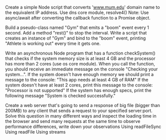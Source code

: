 Create a simple Node script that converts 'www.mum.edu' domain name to the equivalent IP address.
Use dns core module, resolve4()
Note: Use async/await after converting the callback function to a Promise object.


Build a pseudo-class named "Gym" that emits a "boom" event every 1 second. Add a method "rest()" to stop the interval.
Write a script that creates an instance of "Gym" and bind to the "boom" event, printing "Athlete is working out" every time it gets one.


Write an asynchronous Node program that has a function checkSystem() that checks if the system memory size is at least 4 GB and the processor has more than 2 cores (use os core module). 
When you call the function, you should receive an immediate message on the console "Checking your system…". 
If the system doesn't have enough memory we should print a message to the console: "This app needs at least 4 GB of RAM"
If the system doesn't have at least 2 cores, print this message to the console: "Processor is not supported"
If the system has enough specs, print the following message "System is checked successfully."


Create a web server that's going to send a response of big file (bigger than 200MB) to any client that sends a request to your specified server:port. 
Solve this question in many different ways and inspect the loading time in the browser and send many requests at the same time to observe performance differences, write down your observations
Using readFileSync
Using readFile
Using streams

